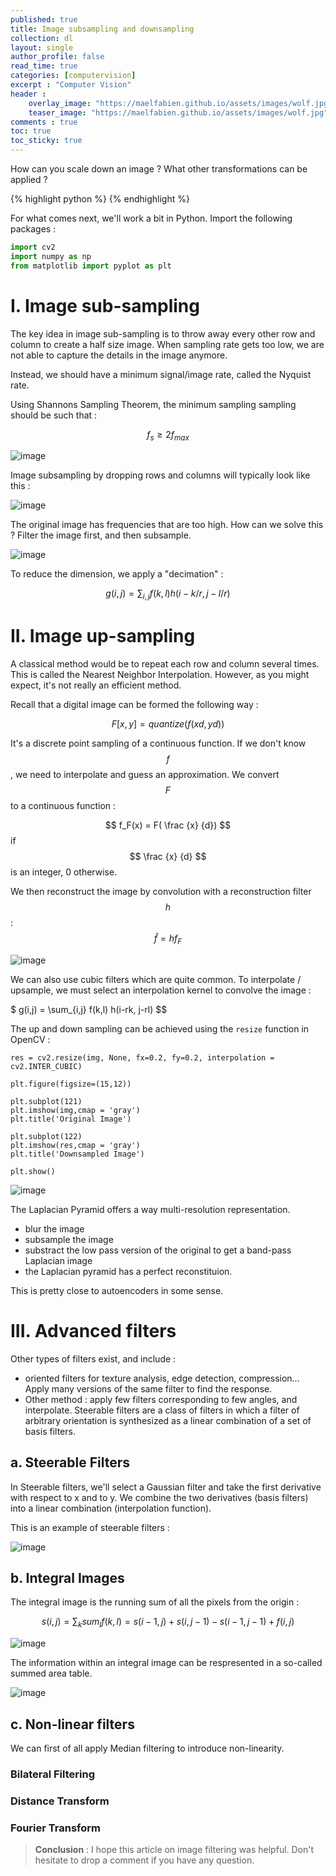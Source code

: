 ```yaml
---
published: true
title: Image subsampling and downsampling
collection: dl
layout: single
author_profile: false
read_time: true
categories: [computervision]
excerpt : "Computer Vision"
header :
    overlay_image: "https://maelfabien.github.io/assets/images/wolf.jpg"
    teaser_image: "https://maelfabien.github.io/assets/images/wolf.jpg"
comments : true
toc: true
toc_sticky: true
---
```


How can you scale down an image ? What other transformations can be applied ?

{% highlight python %}
{% endhighlight %}

<script type="text/javascript" async
    src="https://cdn.mathjax.org/mathjax/latest/MathJax.js?config=TeX-MML-AM_CHTML">
</script>

For what comes next, we'll work a bit in Python. Import the following packages :

```python
import cv2
import numpy as np
from matplotlib import pyplot as plt
```

# I. Image sub-sampling

The key idea in image sub-sampling is to throw away every other row and column to create a half size image. When sampling rate gets too low, we are not able to capture the details in the image anymore.

Instead, we should have a minimum signal/image rate, called the Nyquist rate.

Using Shannons Sampling Theorem, the minimum sampling sampling should be such that :

$$ f_s ≥ 2 f_{max} $$

![image](https://maelfabien.github.io/assets/images/vision_25.png)

Image subsampling by dropping rows and columns will typically look like this :

![image](https://maelfabien.github.io/assets/images/vision_26.png)

The original image has frequencies that are too high. How can we solve this ? Filter the image first, and then subsample.

![image](https://maelfabien.github.io/assets/images/vision_27.png)

To reduce the dimension, we apply a "decimation" :

$$ g(i,j) = \sum_{i,j} f(k,l) h(i-k/r, j-l/r) $$

# II. Image up-sampling

A classical method would be to repeat each row and column several times. This is called the Nearest Neighbor Interpolation. However, as you might expect, it's not really an efficient method. 

Recall that a digital image can be formed the following way :

$$ F[x,y] = quantize (f(xd,yd)) $$

It's a discrete point sampling of a continuous function. If we don't know $$ f $$, we need to interpolate and guess an approximation. We convert $$ F $$ to a continuous function :

$$ f_F(x) = F( \frac {x} {d}) $$  if $$ \frac {x} {d} $$ is an integer, 0 otherwise.

We then reconstruct the image by convolution with a reconstruction filter $$ h $$ : $$ \hat{f} = h f_F $$

![image](https://maelfabien.github.io/assets/images/vision_28.png)

We can also use cubic filters which are quite common. To interpolate / upsample, we must select an interpolation kernel to convolve the image :

$ g(i,j) = \sum_{i,j} f(k,l) h(i-rk, j-rl) $$

The up and down sampling can be achieved using the `resize` function in OpenCV :

```
res = cv2.resize(img, None, fx=0.2, fy=0.2, interpolation = cv2.INTER_CUBIC)

plt.figure(figsize=(15,12))

plt.subplot(121)
plt.imshow(img,cmap = 'gray')
plt.title('Original Image')

plt.subplot(122)
plt.imshow(res,cmap = 'gray')
plt.title('Downsampled Image')

plt.show()
```

![image](https://maelfabien.github.io/assets/images/vision_29.png)

The Laplacian Pyramid offers a way multi-resolution representation. 
- blur the image
- subsample the image
- substract the low pass version of the original to get a band-pass Laplacian image
- the Laplacian pyramid has a perfect reconstituion. 

This is pretty close to autoencoders in some sense.

# III. Advanced filters

Other types of filters exist, and include :
- oriented filters for texture analysis, edge detection, compression... Apply many versions of the same filter to find the response. 
- Other method : apply few filters corresponding to few angles, and interpolate. Steerable filters are a class of filters in which a filter of arbitrary orientation is synthesized as a linear combination of a set of basis filters.

## a. Steerable Filters

In Steerable filters, we'll select a Gaussian filter and take the first derivative with respect to x and to y. We combine the two derivatives (basis filters) into a linear combination (interpolation function).

This is an example of steerable filters :

![image](https://maelfabien.github.io/assets/images/vision_30.png)

## b. Integral Images

The integral image is the running sum of all the pixels from the origin :

$$ s(i,j) = \sum_k sum_l f(k,l) = s(i-1,j) + s(i,j-1) - s(i-1,j-1) + f(i,j) $$

![image](https://maelfabien.github.io/assets/images/vision_31.png)

The information within an integral image can be respresented in a so-called summed area table.

![image](https://maelfabien.github.io/assets/images/vision_32.png)

## c. Non-linear filters

We can first of all apply Median filtering to introduce non-linearity.

### Bilateral Filtering

### Distance Transform

### Fourier Transform





> **Conclusion** : I hope this article on image filtering was helpful. Don't hesitate to drop a comment if you have any question.
